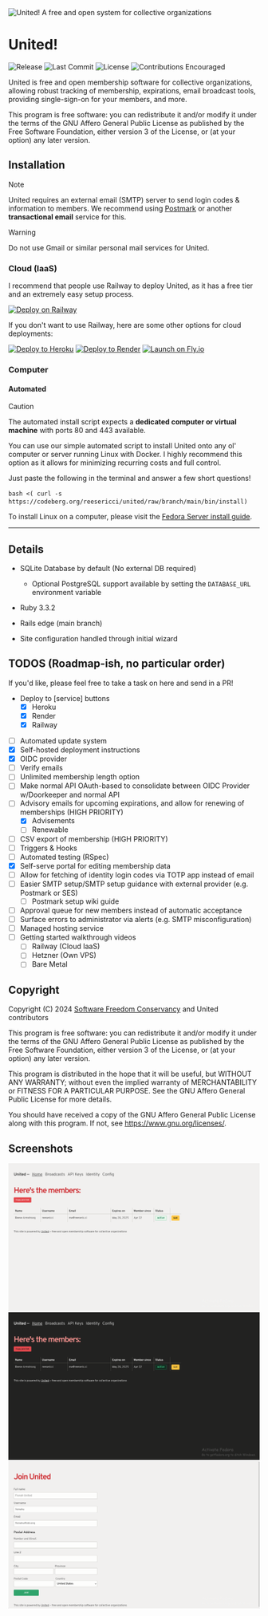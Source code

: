 <img src="https://codeberg.org/reesericci/united/media/branch/main/pictures/United.png" alt="United! A free and open system for collective organizations" width="674">

# United!

![Release](https://img.shields.io/gitea/v/release/reesericci/united?gitea_url=https%3A%2F%2Fcodeberg.org&color=brightgreen)
![Last Commit](https://img.shields.io/gitea/last-commit/reesericci/united?gitea_url=https%3A%2F%2Fcodeberg.org)
![License](https://img.shields.io/badge/license-AGPL--3.0--or--later-brightgreen)
![Contributions Encouraged](https://img.shields.io/badge/contributions-encouraged-brightgreen)

United is free and open membership software for collective organizations, allowing robust tracking of membership, expirations, email broadcast tools, providing single-sign-on for your members, and more.

This program is free software: you can redistribute it and/or modify it under the terms of the GNU Affero General Public License as published by the Free Software Foundation, either version 3 of the License, or (at your option) any later version.

## Installation

> [!NOTE]
> United requires an external email (SMTP) server to send login codes & information to members. We recommend using [Postmark](https://postmarkapp.com) or another **transactional email** service for this. 

> [!WARNING]
> Do not use Gmail or similar personal mail services for United.

### Cloud (IaaS)

I recommend that people use Railway to deploy United, as it has a free tier and an extremely easy setup process.

[<img src="https://railway.app/button.svg" height="32" alt="Deploy on Railway">](https://railway.app/template/UrEjLl?referralCode=_0Cj0x)

If you don't want to use Railway, here are some other options for cloud deployments:

[![Deploy to Heroku](https://www.herokucdn.com/deploy/button.svg)](https://www.heroku.com/deploy?template=https://github.com/reesericci/heroku-united)
[<img src="https://render.com/images/deploy-to-render-button.svg" height="32" alt="Deploy to Render">](https://render.com/deploy?repo=https://github.com/reesericci/heroku-united)
[<img src="https://fly.io/static/images/external/launch-on-flyio-button.svg" height="32" alt="Launch on Fly.io">](https://codeberg.org/reesericci/united/wiki/Deploying-to-Fly.io)

### Computer

#### Automated

> [!CAUTION]
> The automated install script expects a **dedicated computer or virtual machine** with ports 80 and 443 available.

You can use our simple automated script to install United onto any ol' computer or server running Linux with Docker. I highly recommend this option as it allows for minimizing recurring costs and full control.

Just paste the following in the terminal and answer a few short questions!

```
bash <( curl -s https://codeberg.org/reesericci/united/raw/branch/main/bin/install)
```

To install Linux on a computer, please visit the [Fedora Server install guide](https://docs.fedoraproject.org/en-US/fedora-server/installation/).

---

## Details

- SQLite Database by default (No external DB required)
  - Optional PostgreSQL support available by setting the `DATABASE_URL` environment variable

- Ruby 3.3.2

- Rails edge (main branch)

- Site configuration handled through initial wizard


## TODOS (Roadmap-ish, no particular order)

If you'd like, please feel free to take a task on here and send in a PR!

- Deploy to [service] buttons
  - [X] Heroku
  - [X] Render
  - [X] Railway
- [ ] Automated update system
- [X] Self-hosted deployment instructions
- [X] OIDC provider
- [ ] Verify emails
- [ ] Unlimited membership length option
- [ ] Make normal API OAuth-based to consolidate between OIDC Provider w/Doorkeeper and normal API
- [ ] Advisory emails for upcoming expirations, and allow for renewing of memberships (HIGH PRIORITY)
  - [X] Advisements
  - [ ] Renewable 
- [ ] CSV export of membership (HIGH PRIORITY)
- [ ] Triggers & Hooks
- [ ] Automated testing (RSpec)
- [X] Self-serve portal for editing membership data 
- [ ] Allow for fetching of identity login codes via TOTP app instead of email
- [ ] Easier SMTP setup/SMTP setup guidance with external provider (e.g. Postmark or SES)
  - [ ] Postmark setup wiki guide
- [ ] Approval queue for new members instead of automatic acceptance
- [ ] Surface errors to administrator via alerts (e.g. SMTP misconfiguration)
- [ ] Managed hosting service
- [ ] Getting started walkthrough videos
  - [ ] Railway (Cloud IaaS)
  - [ ] Hetzner (Own VPS)
  - [ ] Bare Metal

## Copyright

Copyright (C) 2024 [Software Freedom Conservancy](https://sfconservancy.org/assignment/90c1485a-f5ca-4b6c-ba1a-fded83d87cf3/) and United contributors

This program is free software: you can redistribute it and/or modify it under the terms of the GNU Affero General Public License as published by the Free Software Foundation, either version 3 of the License, or (at your option) any later version.

This program is distributed in the hope that it will be useful, but WITHOUT ANY WARRANTY; without even the implied warranty of MERCHANTABILITY or FITNESS FOR A PARTICULAR PURPOSE. See the GNU Affero General Public License for more details.

You should have received a copy of the GNU Affero General Public License along with this program. If not, see https://www.gnu.org/licenses/.

## Screenshots

![Screenshot of the United dashboard in light mode](pictures/admin-members-light.png)
![Screenshot of the United dashboard in dark mode](pictures/admin-members-dark.png)
![Screenshot of the United join page in light mode](pictures/join.png)